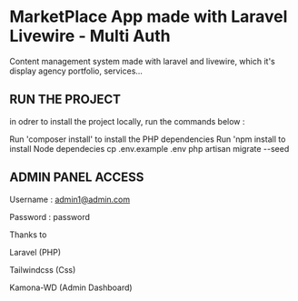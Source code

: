 # MarketPlace App made with Laravel Livewire - Multi Auth
 
Content management system made with laravel and livewire, which it's display agency portfolio, services...

## RUN THE PROJECT

in odrer to install the project locally, run the commands below :

Run 'composer install' to install the PHP dependencies
Run 'npm install to install Node dependecies
cp .env.example .env
php artisan migrate --seed

## ADMIN PANEL ACCESS

Username : admin1@admin.com

Password : password

Thanks to

Laravel (PHP)

Tailwindcss (Css)

Kamona-WD (Admin Dashboard)

